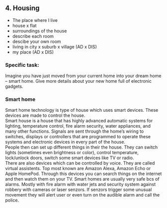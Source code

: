 ## 4. Housing

* The place where I live
* house x flat
* surroundings of the house
* describe each room
* descibe your own room
* living in city x suburb x village (AD x DIS)
* my place (AD x DIS)

### Specific task:
Imagine you have just moved from your current home into your dream home – smart home. Give more details about your new home full of electronic gadgets.
### Smart home
Smart home technology is type of house which uses smart devices. These devices are made to control the house.  
Smart house is a house that has highly advanced automatic systems for lighting, temperature control, fire alarm security, water appliances, and many other functions. Signals are sent through the home’s wiring to switches, displays or controllers that are programmed to operate these systems and electronic devices in every part of the house.    
People then can set up different things in their the house. They can switch lights (sometimes even brightness or color), control temperature, lock/unlock doors, switch some smart devices like TV or radio.   
There are also devices which can be controlled by voice. They are called virtual assistents. Top most known are Amazon Alexa, Amazon Echo or Apple HomePod. Through this devices you can search things on the internet and then watch them on your TV.
Smart homes are usually very safe bcs of alarms. Mostly with fire alarm with water jets and security system against robbery with cameras or laser senzors. If senzors trigger some unusual movement they will alert user or even turn on the audible alarm and call the police.
